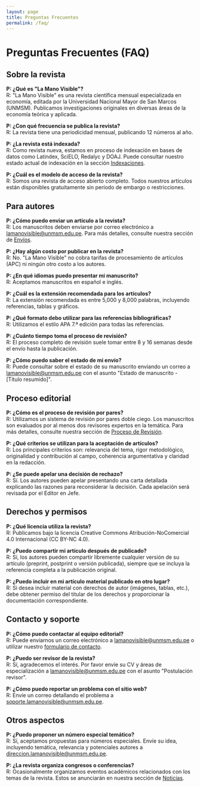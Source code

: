```yaml
---
layout: page
title: Preguntas Frecuentes
permalink: /faq/
---
```


# Preguntas Frecuentes (FAQ)

## Sobre la revista

**P: ¿Qué es "La Mano Visible"?**  
R: "La Mano Visible" es una revista científica mensual especializada en economía, editada por la Universidad Nacional Mayor de San Marcos (UNMSM). Publicamos investigaciones originales en diversas áreas de la economía teórica y aplicada.

**P: ¿Con qué frecuencia se publica la revista?**  
R: La revista tiene una periodicidad mensual, publicando 12 números al año.

**P: ¿La revista está indexada?**  
R: Como revista nueva, estamos en proceso de indexación en bases de datos como Latindex, SciELO, Redalyc y DOAJ. Puede consultar nuestro estado actual de indexación en la sección [Indexaciones](/indexaciones).

**P: ¿Cuál es el modelo de acceso de la revista?**  
R: Somos una revista de acceso abierto completo. Todos nuestros artículos están disponibles gratuitamente sin período de embargo o restricciones.

## Para autores

**P: ¿Cómo puedo enviar un artículo a la revista?**  
R: Los manuscritos deben enviarse por correo electrónico a [lamanovisible@unmsm.edu.pe](mailto:lamanovisible@unmsm.edu.pe). Para más detalles, consulte nuestra sección de [Envíos](/envios).

**P: ¿Hay algún costo por publicar en la revista?**  
R: No. "La Mano Visible" no cobra tarifas de procesamiento de artículos (APC) ni ningún otro costo a los autores.

**P: ¿En qué idiomas puedo presentar mi manuscrito?**  
R: Aceptamos manuscritos en español e inglés.

**P: ¿Cuál es la extensión recomendada para los artículos?**  
R: La extensión recomendada es entre 5,000 y 8,000 palabras, incluyendo referencias, tablas y gráficos.

**P: ¿Qué formato debo utilizar para las referencias bibliográficas?**  
R: Utilizamos el estilo APA 7.ª edición para todas las referencias.

**P: ¿Cuánto tiempo toma el proceso de revisión?**  
R: El proceso completo de revisión suele tomar entre 8 y 16 semanas desde el envío hasta la publicación.

**P: ¿Cómo puedo saber el estado de mi envío?**  
R: Puede consultar sobre el estado de su manuscrito enviando un correo a [lamanovisible@unmsm.edu.pe](mailto:lamanovisible@unmsm.edu.pe) con el asunto "Estado de manuscrito - [Título resumido]".

## Proceso editorial

**P: ¿Cómo es el proceso de revisión por pares?**  
R: Utilizamos un sistema de revisión por pares doble ciego. Los manuscritos son evaluados por al menos dos revisores expertos en la temática. Para más detalles, consulte nuestra sección de [Proceso de Revisión](/revision).

**P: ¿Qué criterios se utilizan para la aceptación de artículos?**  
R: Los principales criterios son: relevancia del tema, rigor metodológico, originalidad y contribución al campo, coherencia argumentativa y claridad en la redacción.

**P: ¿Se puede apelar una decisión de rechazo?**  
R: Sí. Los autores pueden apelar presentando una carta detallada explicando las razones para reconsiderar la decisión. Cada apelación será revisada por el Editor en Jefe.

## Derechos y permisos

**P: ¿Qué licencia utiliza la revista?**  
R: Publicamos bajo la licencia Creative Commons Atribución-NoComercial 4.0 Internacional (CC BY-NC 4.0).

**P: ¿Puedo compartir mi artículo después de publicado?**  
R: Sí, los autores pueden compartir libremente cualquier versión de su artículo (preprint, postprint o versión publicada), siempre que se incluya la referencia completa a la publicación original.

**P: ¿Puedo incluir en mi artículo material publicado en otro lugar?**  
R: Si desea incluir material con derechos de autor (imágenes, tablas, etc.), debe obtener permiso del titular de los derechos y proporcionar la documentación correspondiente.

## Contacto y soporte

**P: ¿Cómo puedo contactar al equipo editorial?**  
R: Puede enviarnos un correo electrónico a [lamanovisible@unmsm.edu.pe](mailto:lamanovisible@unmsm.edu.pe) o utilizar nuestro [formulario de contacto](/contacto).

**P: ¿Puedo ser revisor de la revista?**  
R: Sí, agradecemos el interés. Por favor envíe su CV y áreas de especialización a [lamanovisible@unmsm.edu.pe](mailto:lamanovisible@unmsm.edu.pe) con el asunto "Postulación revisor".

**P: ¿Cómo puedo reportar un problema con el sitio web?**  
R: Envíe un correo detallando el problema a [soporte.lamanovisible@unmsm.edu.pe](mailto:soporte.lamanovisible@unmsm.edu.pe).

## Otros aspectos

**P: ¿Puedo proponer un número especial temático?**  
R: Sí, aceptamos propuestas para números especiales. Envíe su idea, incluyendo temática, relevancia y potenciales autores a [direccion.lamanovisible@unmsm.edu.pe](mailto:direccion.lamanovisible@unmsm.edu.pe).

**P: ¿La revista organiza congresos o conferencias?**  
R: Ocasionalmente organizamos eventos académicos relacionados con los temas de la revista. Estos se anunciarán en nuestra sección de [Noticias](/noticias).